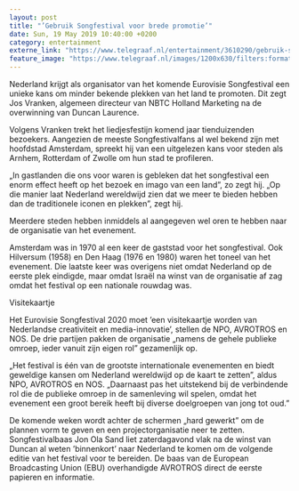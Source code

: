 ```yaml
---
layout: post
title: "’Gebruik Songfestival voor brede promotie’"
date: Sun, 19 May 2019 10:40:00 +0200
category: entertainment
externe_link: "https://www.telegraaf.nl/entertainment/3610290/gebruik-songfestival-voor-brede-promotie"
feature_image: "https://www.telegraaf.nl/images/1200x630/filters:format(jpeg):quality(80)/cdn-kiosk-api.telegraaf.nl/15b64724-7a13-11e9-a042-0218eaf05005.jpg"
---
```


<p class="intro">Nederland krijgt als organisator van het komende Eurovisie Songfestival een unieke kans om minder bekende plekken van het land te promoten. Dit zegt Jos Vranken, algemeen directeur van NBTC Holland Marketing na de overwinning van Duncan Laurence.</p> <p>Volgens Vranken trekt het liedjesfestijn komend jaar tienduizenden bezoekers. Aangezien de meeste Songfestivalfans al wel bekend zijn met hoofdstad Amsterdam, spreekt hij van een uitgelezen kans voor steden als Arnhem, Rotterdam of Zwolle om hun stad te profileren.</p><p>„In gastlanden die ons voor waren is gebleken dat het songfestival een enorm effect heeft op het bezoek en imago van een land”, zo zegt hij. „Op die manier laat Nederland wereldwijd zien dat we meer te bieden hebben dan de traditionele iconen en plekken”, zegt hij.</p><p>Meerdere steden hebben inmiddels al aangegeven wel oren te hebben naar de organisatie van het evenement.</p><p>Amsterdam was in 1970 al een keer de gaststad voor het songfestival. Ook Hilversum (1958) en Den Haag (1976 en 1980) waren het toneel van het evenement. Die laatste keer was overigens niet omdat Nederland op de eerste plek eindigde, maar omdat Israël na winst van de organisatie af zag omdat het festival op een nationale rouwdag was.</p><p>Visitekaartje</p><p>Het Eurovisie Songfestival 2020 moet ’een visitekaartje worden van Nederlandse creativiteit en media-innovatie’, stellen de NPO, AVROTROS en NOS. De drie partijen pakken de organisatie „namens de gehele publieke omroep, ieder vanuit zijn eigen rol” gezamenlijk op.</p><p>„Het festival is één van de grootste internationale evenementen en biedt geweldige kansen om Nederland wereldwijd op de kaart te zetten”, aldus NPO, AVROTROS en NOS. „Daarnaast pas het uitstekend bij de verbindende rol die de publieke omroep in de samenleving wil spelen, omdat het evenement een groot bereik heeft bij diverse doelgroepen van jong tot oud.”</p><p>De komende weken wordt achter de schermen „hard gewerkt” om de plannen vorm te geven en een projectorganisatie neer te zetten. Songfestivalbaas Jon Ola Sand liet zaterdagavond vlak na de winst van Duncan al weten ’binnenkort’ naar Nederland te komen om de volgende editie van het festival voor te bereiden. De baas van de European Broadcasting Union (EBU) overhandigde AVROTROS direct de eerste papieren en informatie.</p>
